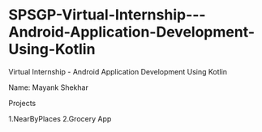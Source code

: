 # SPSGP-Virtual-Internship---Android-Application-Development-Using-Kotlin

Virtual Internship - Android Application Development Using Kotlin

Name: Mayank Shekhar

Projects

1.NearByPlaces
2.Grocery App
